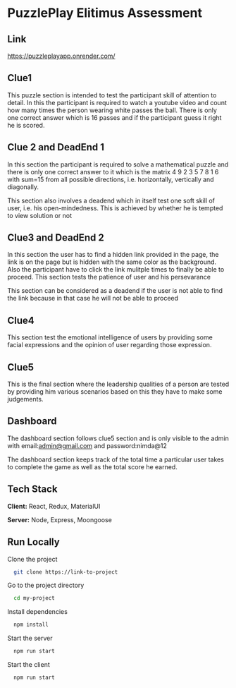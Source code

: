 
# PuzzlePlay Elitimus Assessment

 


## Link
https://puzzleplayapp.onrender.com/


## Clue1
This puzzle section is intended to test the participant skill of attention to detail. In this the participant is required to watch a youtube video and count how many times the person wearing white passes the ball. There is only one correct answer which is 16 passes and if the participant guess it right he is scored.
## Clue 2 and DeadEnd 1
In this section the participant is required to solve a mathematical puzzle and there is only one correct answer to it which is the matrix
  4  9  2
  3  5  7
  8  1  6 with sum=15 from all possible directions, i.e. horizontally, vertically and diagonally.

This section also involves a deadend which in itself test one soft skill of user, i.e. his open-mindedness. This is achieved by whether he is tempted to view solution or not 
## Clue3 and DeadEnd 2
In this section the user has to find a hidden link provided in the page, the link is on the page but is hidden with the same color as the background. Also the participant have to click the link mulitple times to finally be able to proceed. This section tests the patience of user and his persevarance 

This section can be considered as a deadend if the user is not able to find the link because in that case he will not be able to proceed
## Clue4
This section test the emotional intelligence of users by providing some facial expressions and the opinion of user regarding those expression.
## Clue5
This is the final section where the leadership qualities of a person are tested by providing him various scenarios based on this they have to make some judgements.
## Dashboard
The dashboard section follows clue5 section and is only visible to the admin with email:admin@gmail.com and password:nimda@12

The dashboard section keeps track of the total time a particular user takes to complete the game as well as the total score he earned.
## Tech Stack

**Client:** React, Redux, MaterialUI

**Server:** Node, Express, Moongoose


## Run Locally

Clone the project

```bash
  git clone https://link-to-project
```

Go to the project directory

```bash
  cd my-project
```

Install dependencies

```bash
  npm install
```

Start the server

```bash
  npm run start
```
Start the client

```bash
  npm run start
```

